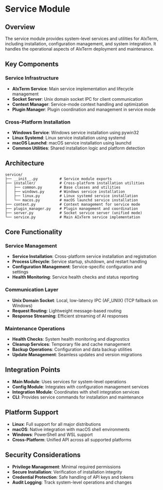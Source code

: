 # Service Module

## Overview
The service module provides system-level services and utilities for AIxTerm, including installation, configuration management, and system integration. It handles the operational aspects of AIxTerm deployment and maintenance.

## Key Components

### Service Infrastructure
- **AIxTerm Service**: Main service implementation and lifecycle management
- **Socket Server**: Unix domain socket IPC for client communication
- **Context Manager**: Service-mode context handling and optimization
- **Plugin Manager**: Plugin coordination and management in service mode

### Cross-Platform Installation
- **Windows Service**: Windows service installation using pywin32
- **Linux Systemd**: Linux service installation using systemd
- **macOS Launchd**: macOS service installation using launchd
- **Common Utilities**: Shared installation logic and platform detection

## Architecture

```
service/
├── __init__.py          # Service module exports
├── installer/           # Cross-platform installation utilities
│   ├── common.py        # Base classes and utilities
│   ├── windows.py       # Windows service installation
│   ├── linux.py         # Linux systemd service installation
│   └── macos.py         # macOS launchd service installation
├── context.py           # Context management for service mode
├── plugin_manager.py    # Plugin management and coordination
├── server.py            # Socket service server (unified mode)
└── service.py           # Main AIxTerm service implementation
```

## Core Functionality

### Service Management
- **Service Installation**: Cross-platform service installation and registration
- **Process Lifecycle**: Service startup, shutdown, and restart handling
- **Configuration Management**: Service-specific configuration and settings
- **Health Monitoring**: Service health checks and status reporting

### Communication Layer
- **Unix Domain Socket**: Local, low-latency IPC (AF_UNIX) (TCP fallback on Windows)
- **Request Routing**: Lightweight message-based routing
- **Response Streaming**: Efficient streaming of AI responses

### Maintenance Operations
- **Health Checks**: System health monitoring and diagnostics
- **Cleanup Services**: Temporary file and cache management
- **Backup Operations**: Configuration and data backup utilities
- **Update Management**: Seamless updates and version migrations

## Integration Points
- **Main Module**: Uses services for system-level operations
- **Config Module**: Integrates with configuration management services
- **Integration Module**: Coordinates with shell integration services
- **CLI**: Provides service commands for installation and maintenance

## Platform Support
- **Linux**: Full support for all major distributions
- **macOS**: Native integration with macOS shell environments
- **Windows**: PowerShell and WSL support
- **Cross-Platform**: Unified API across all supported platforms

## Security Considerations
- **Privilege Management**: Minimal required permissions
- **Secure Installation**: Verification of installation integrity
- **Credential Protection**: Safe handling of API keys and tokens
- **Audit Logging**: Track system-level operations and changes
